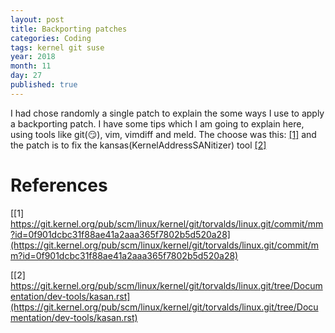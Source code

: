 ```yaml
---
layout: post
title: Backporting patches
categories: Coding
tags: kernel git suse
year: 2018
month: 11
day: 27
published: true
---
```



I had chose randomly a single patch to explain the some ways I use to apply a
backporting patch. I have some tips which I am going to explain here, using
tools like git(<a title="I love it">😏</a>), vim, vimdiff and meld.
The choose was this:
[[1]](https://git.kernel.org/pub/scm/linux/kernel/git/torvalds/linux.git/commit/mm?id=0f901dcbc31f88ae41a2aaa365f7802b5d520a28)
and the patch is to fix the kansas(KernelAddressSANitizer) tool
[[2]](https://git.kernel.org/pub/scm/linux/kernel/git/torvalds/linux.git/tree/Documentation/dev-tools/kasan.rst)




# References
[[1]
https://git.kernel.org/pub/scm/linux/kernel/git/torvalds/linux.git/commit/mm?id=0f901dcbc31f88ae41a2aaa365f7802b5d520a28](https://git.kernel.org/pub/scm/linux/kernel/git/torvalds/linux.git/commit/mm?id=0f901dcbc31f88ae41a2aaa365f7802b5d520a28)

[[2]
https://git.kernel.org/pub/scm/linux/kernel/git/torvalds/linux.git/tree/Documentation/dev-tools/kasan.rst](https://git.kernel.org/pub/scm/linux/kernel/git/torvalds/linux.git/tree/Documentation/dev-tools/kasan.rst)


